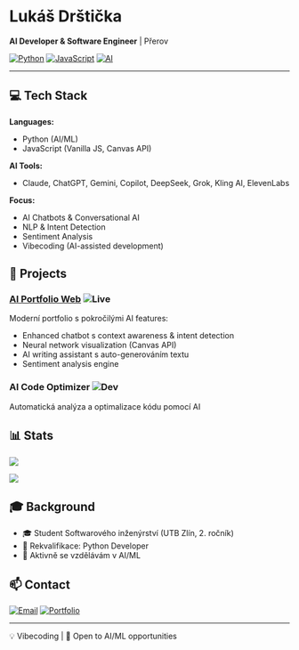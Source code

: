 # Lukáš Drštička

**AI Developer & Software Engineer** | Přerov

[![Python](https://img.shields.io/badge/Python-3776AB?style=flat-square&logo=python&logoColor=white)](https://www.python.org/)
[![JavaScript](https://img.shields.io/badge/JavaScript-F7DF1E?style=flat-square&logo=javascript&logoColor=black)](https://developer.mozilla.org/en-US/docs/Web/JavaScript)
[![AI](https://img.shields.io/badge/AI-Powered-FF6F00?style=flat-square)](https://github.com/lukedaca)

---

## 💻 Tech Stack

**Languages:**
- Python (AI/ML)
- JavaScript (Vanilla JS, Canvas API)

**AI Tools:**
- Claude, ChatGPT, Gemini, Copilot, DeepSeek, Grok, Kling AI, ElevenLabs

**Focus:**
- AI Chatbots & Conversational AI
- NLP & Intent Detection  
- Sentiment Analysis
- Vibecoding (AI-assisted development)

## 🚀 Projects

### [AI Portfolio Web](https://lukedaca.github.io/Luk-Dr-ti-ka-web-Foto-a-AI/) ![Live](https://img.shields.io/badge/Status-Live-success?style=flat-square)

Moderní portfolio s pokročilými AI features:
- Enhanced chatbot s context awareness & intent detection
- Neural network visualization (Canvas API)
- AI writing assistant s auto-generováním textu
- Sentiment analysis engine

### AI Code Optimizer ![Dev](https://img.shields.io/badge/Status-Development-yellow?style=flat-square)

Automatická analýza a optimalizace kódu pomocí AI

## 📊 Stats

![](https://github-readme-stats.vercel.app/api?username=lukedaca&show_icons=true&theme=dark&hide_border=true)

![](https://github-readme-stats.vercel.app/api/top-langs/?username=lukedaca&layout=compact&theme=dark&hide_border=true)

## 🎓 Background

- 🎓 Student Softwarového inženýrství (UTB Zlín, 2. ročník)
- 💼 Rekvalifikace: Python Developer
- 🤖 Aktivně se vzdělávám v AI/ML

## 📫 Contact

[![Email](https://img.shields.io/badge/Email-D14836?style=flat-square&logo=gmail&logoColor=white)](mailto:lukas.drsticka@gmail.com)
[![Portfolio](https://img.shields.io/badge/Portfolio-000000?style=flat-square&logo=google-chrome&logoColor=white)](https://lukedaca.github.io/Luk-Dr-ti-ka-web-Foto-a-AI/)

---

💡 Vibecoding | 💼 Open to AI/ML opportunities
